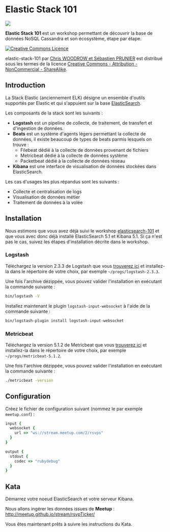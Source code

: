# Elastic Stack 101

![](https://www.elastic.co/assets/blt40d641b66539f69c/the-elastic-stack-thumb.png)

**Elastic Stack 101** est un workshop permettant de découvrir la base de données NoSQL Cassandra et son écosystème, étape par étape.

<a rel="license" href="http://creativecommons.org/licenses/by-nc-sa/4.0/"><img alt="Creative Commons Licence" style="border-width:0" src="https://i.creativecommons.org/l/by-nc-sa/4.0/88x31.png" /></a>

<span xmlns:dct="http://purl.org/dc/terms/" property="dct:title">elastic-stack-101</span> par <a xmlns:cc="http://creativecommons.org/ns#" href="https://github.com/nosql-bootcamp/elastic-stack-101" property="cc:attributionName" rel="cc:attributionURL">Chris WOODROW et Sébastien PRUNIER</a> est distribué sous les termes de la licence <a rel="license" href="http://creativecommons.org/licenses/by-nc-sa/4.0/">Creative Commons - Attribution - NonCommercial - ShareAlike</a>.

## Introduction

La Stack Elastic (anciennement ELK) désigne un ensemble d'outils supportés par Elastic et qui s'appuient sur la base [ElasticSearch](https://github.com/nosql-bootcamp/elasticsearch-101).

Les composants de la stack sont les suivants :

* **Logstash** est un pipeline de collecte, de traitement, de transfert et d'ingestion de données.
* **Beats** est un système d'agents légers permettant la collecte de données, il existe beaucoup de types de beats parmis lesquels on trouve :
  * Filebeat dédié à la collecte de données provenant de fichiers
  * Metricbeat dédié à la collecte de données système
  * Packetbeat dédié à la collecte de données réseau
* **Kibana** est une interface de visualisation de données stockées dans ElasticSearch.

Les cas d'usages les plus répandus sont les suivants :

* Collecte et centralisation de logs
* Visualisation de données métier
* Traitement de données à la volée

## Installation

Nous estimons que vous avez déjà suivi le workshop [elasticsearch-101](https://github.com/nosql-bootcamp/elasticsearch-101) et que vous avec donc déjà installé ElasticSearch 5.1 et Kibana 5.1. Si ça n'est pas le cas, suivez les étapes d'installation décrite dans le workshop.

### Logstash

Téléchargez la version 2.3.3 de Logstash que vous [trouverez ici](https://www.elastic.co/fr/downloads/past-releases/logstash-2-3-3) et installez-la dans le répertoire de votre choix, par exemple `~/progs/logstash-2.3.3`.

Une fois l'archive dézippée, vous pouvez valider l'installation en exécutant la commande suivante :
```bash
bin/logstash -V
```

Installez maintenant le plugin `logstash-input-websocket` à l'aide de la commande suivante :
```bash
bin/logstash-plugin install logstash-input-websocket
```

### Metricbeat

Téléchargez la version 5.1.2 de Metricbeat que vous [trouverez ici](https://www.elastic.co/downloads/beats/metricbeat) et installez-la dans le répertoire de votre choix, par exemple `~/progs/metricbeat-5.1.2`.

Une fois l'archive dézippée, vous pouvez valider l'installation en exécutant la commande suivante :
```bash
./metricbeat -version
```

## Configuration

Créez le fichier de configuration suivant (nommez le par exemple `meetup.conf`) :
```ruby
input {
  websocket {
    url => "ws://stream.meetup.com/2/rsvps"
  }
}

output {
  stdout {
    codec => "rubydebug"
  }
}
```

## Kata

Démarrez votre noeud ElasticSearch et votre serveur Kibana.

Nous allons ingérer les données issues de **Meetup** : http://meetup.github.io/stream/rsvpTicker/

Vous êtes maintenant prêts à suivre les instructions du Kata.
